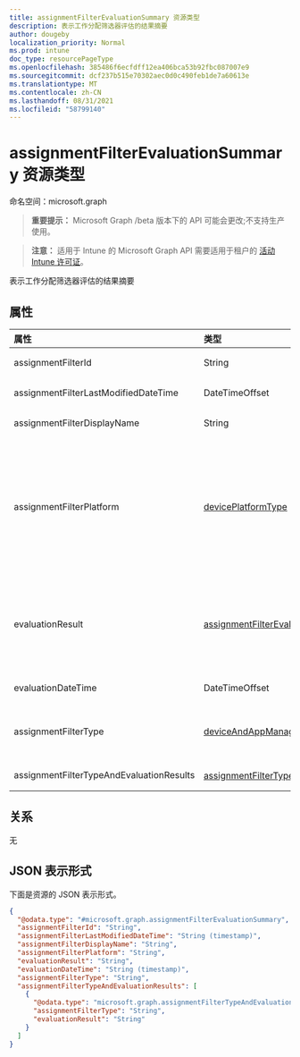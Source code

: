 ```yaml
---
title: assignmentFilterEvaluationSummary 资源类型
description: 表示工作分配筛选器评估的结果摘要
author: dougeby
localization_priority: Normal
ms.prod: intune
doc_type: resourcePageType
ms.openlocfilehash: 385486f6ecfdff12ea406bca53b92fbc087007e9
ms.sourcegitcommit: dcf237b515e70302aec0d0c490feb1de7a60613e
ms.translationtype: MT
ms.contentlocale: zh-CN
ms.lasthandoff: 08/31/2021
ms.locfileid: "58799140"
---
```

# <a name="assignmentfilterevaluationsummary-resource-type"></a>assignmentFilterEvaluationSummary 资源类型

命名空间：microsoft.graph

> **重要提示：** Microsoft Graph /beta 版本下的 API 可能会更改;不支持生产使用。

> **注意：** 适用于 Intune 的 Microsoft Graph API 需要适用于租户的 [活动 Intune 许可证](https://go.microsoft.com/fwlink/?linkid=839381)。

表示工作分配筛选器评估的结果摘要

## <a name="properties"></a>属性
|属性|类型|说明|
|:---|:---|:---|
|assignmentFilterId|String|分配筛选器对象的唯一标识符|
|assignmentFilterLastModifiedDateTime|DateTimeOffset|上次修改工作分配筛选器的时间。|
|assignmentFilterDisplayName|String|管理员为分配筛选器定义的名称。|
|assignmentFilterPlatform|[devicePlatformType](../resources/intune-policyset-deviceplatformtype.md)|创建此分配筛选器的平台。 可取值为：`android`、`androidForWork`、`iOS`、`macOS`、`windowsPhone81`、`windows81AndLater`、`windows10AndLater`、`androidWorkProfile`、`unknown`。|
|evaluationResult|[assignmentFilterEvaluationResult](../resources/intune-policyset-assignmentfilterevaluationresult.md)|工作分配筛选器评估结果。 可取值为：`unknown`、`match`、`notMatch`、`inconclusive`、`failure`、`notEvaluated`。|
|evaluationDateTime|DateTimeOffset|已评估时间分配筛选器。|
|assignmentFilterType|[deviceAndAppManagementAssignmentFilterType](../resources/intune-shared-deviceandappmanagementassignmentfiltertype.md)|指示包含或排除筛选器类型。 可取值为：`none`、`include`、`exclude`。|
|assignmentFilterTypeAndEvaluationResults|[assignmentFilterTypeAndEvaluationResult](../resources/intune-policyset-assignmentfiltertypeandevaluationresult.md) 集合|筛选器类型及其相应的评估结果的集合。|

## <a name="relationships"></a>关系
无

## <a name="json-representation"></a>JSON 表示形式
下面是资源的 JSON 表示形式。
<!-- {
  "blockType": "resource",
  "@odata.type": "microsoft.graph.assignmentFilterEvaluationSummary"
}
-->
``` json
{
  "@odata.type": "#microsoft.graph.assignmentFilterEvaluationSummary",
  "assignmentFilterId": "String",
  "assignmentFilterLastModifiedDateTime": "String (timestamp)",
  "assignmentFilterDisplayName": "String",
  "assignmentFilterPlatform": "String",
  "evaluationResult": "String",
  "evaluationDateTime": "String (timestamp)",
  "assignmentFilterType": "String",
  "assignmentFilterTypeAndEvaluationResults": [
    {
      "@odata.type": "microsoft.graph.assignmentFilterTypeAndEvaluationResult",
      "assignmentFilterType": "String",
      "evaluationResult": "String"
    }
  ]
}
```



